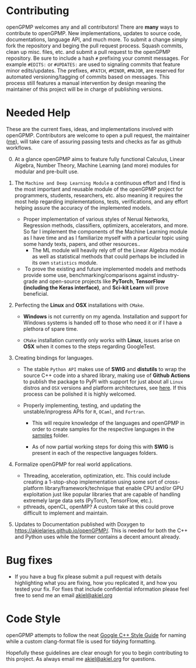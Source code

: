 # Contributing
openGPMP welcomes any and all contributors! There are **many** ways to contribute to openGPMP. New implementations, updates to source code, documentations, language API, and much more. To submit a change simply fork the repository and beging the 
pull request process. Squash commits, clean up misc. files, etc. and submit a pull request to the openGPMP repository. Be sure
to include a hash `#` prefixing your commit messages. For example `#EDITS:` or `#UPDATES:` are used to signaling commits that
feature minor edits/updates. The prefixes, `#PATCH`, `#MINOR`, `#MAJOR`, are reserved for automated versioning/tagging of
commits based on messages. This process still features a manual intervention by design meaning the maintainer of this project 
will be in charge of publishing versions.

# Needed Help
These are the current fixes, ideas, and implementations involved with openGPMP. Contributors are welcome to open a pull request, the maintainer ([me](https://github.com/akielaries)), will take care of assuring passing tests and checks as far as github workflows.

0. At a glance openGPMP aims to feature fully functional Calculus, Linear Algebra, Number Theory, Machine Learning (and more) modules
for modular and pre-built use.

1. The `Machine and Deep Learning Module` a continuous effort and I find is the most important and reusable module of the openGPMP project for programmers, students, researchers, etc. also meaning it requires the most help regarding implementations, tests, verifications, and any effort helping assure the accuracy of the implemented models. 
   * Proper implementation of various styles of Nerual Networks, Regression methods, classifiers, optimizers, accelerators, and more. So far I implement
   the components of the Machine Learning module as I have time and as I familiarize myself with a particular topic using some handy texts, papers, and 
   other resources.. 
      * The ML module will heavily rely off of the Linear Algebra module as well as statistical methods that could perhaps be included
      in its own `statistics` module.
   *  To prove the existing and future implemented models and methods provide some use, benchmarking/comparisons against industry-grade and open-source projects like **PyTorch**, **TensorFlow (including the Keras interface)**, and **Sci-kit Learn** will prove beneficial. 

2. Perfecting the **Linux** and **OSX** installations with `CMake`. 
   
   * **Windows** is not currently on my agenda. Installation and support for Windows systems is handed off to those who need it or if I have a plethora of spare time. 
   
   * `CMake` installation currently only works with **Linux**, issues arise on **OSX** when it comes to the steps regarding GoogleTest.

3. Creating bindings for languages.
   
   * The stable `Python API` makes use of **SWIG** and **distutils** to wrap the source C++ code into a shared library, making use of **Github Actions** to publish the package to PyPI with support for just about all `Linux` distros and `OSX` versions and platform architectures, see [here](https://pypi.org/project/pygpmp/#files). If this process can be polished it is highly welcomed. 
   
   * Properly implementing, testing, and updating the unstable/inprogress APIs for `R`, `OCaml`, and `Fortran`. 
     
     * This will require knowledge of the languages and openGPMP in order to create samples for the respective languages in the [samples](https://github.com/akielaries/openGPMP/tree/main/samples) folder.
     
     * As of now partial working steps for doing this with **SWIG** is present in each of the respective languages folders. 

4. Formalize openGPMP for real world applications.
   * Threading, acceleration, optimization, etc. This could include creating a 1-stop-shop implementation using some sort of cross-platform library/framework/technique that enable CPU and/or GPU exploitation just like popular libraries that are capable of handling extremely large data sets (PyTorch, TensorFlow, etc.).
   * pthreads, openCL, openMP? A custom take at this could prove difficult to implement and maintain. 

5. Updates to Documentation published with Doxygen to https://akielaries.github.io/openGPMP/. This is needed for both the C++ and Python uses while the former contains a decent amount already.

## 

# Bug fixes

* If you have a bug fix please submit a pull request with details highlighting what you are fixing, how you replicated it, and how you tested your fix. For fixes that include confidential information please feel free to send me an email [akiel@akiel.org](mailto:akiel@akiel.org)

# Code Style

openGPMP attempts to follow the neat [Google C++ Style Guide](https://google.github.io/styleguide/cppguide.html) for naming while a custom clang-format file is used for tidying formatting. 



Hopefully these guidelines are clear enough for you to begin contributing to this project. As always email me akiel@akiel.org for questions.
